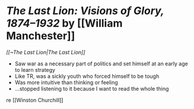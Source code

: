 
# *The Last Lion: Visions of Glory, 1874–1932* by [[William Manchester]]
*[[~The Last Lion|The Last Lion]]*

* Saw war as a necessary part of politics and set himself at an early age to learn strategy
* Like TR, was a sickly youth who forced himself to be tough 
* Was more intuitive than thinking or feeling 
* ...stopped listening to it because I want to read the whole thing

re [[Winston Churchill]]



